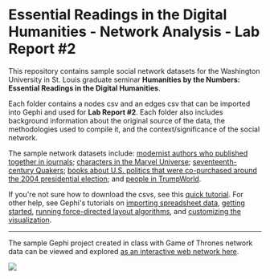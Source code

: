 # Essential Readings in the Digital Humanities - Network Analysis - Lab Report #2

This repository contains sample social network datasets for the Washington University in St. Louis graduate seminar **Humanities by the Numbers: Essential Readings in the Digital Humanities**.

Each folder contains a nodes csv and an edges csv that can be imported into Gephi and used for **Lab Report #2**. Each folder also includes background information about the original source of the data, the methodologies used to compile it, and the context/significance of the social network.

The sample network datasets include: [modernist authors who published together in journals](/sample-datasets/modernist_journals_project/); [characters in the Marvel Universe](/sample-datasets/marvel/); [seventeenth-century Quakers](/sample-datasets/quakers/); [books about U.S. politics that were co-purchased around the 2004 presidential election](/sample-datasets/political_books/); and [people in TrumpWorld](/sample-datasetss/trump/). 

If you're not sure how to download the csvs, see this [quick tutorial](/download-tutorial/). For other help, see Gephi's tutorials on [importing spreadsheet data](https://github.com/gephi/gephi/wiki/Import-CSV-Data), [getting started](https://gephi.org/tutorials/gephi-tutorial-quick_start.pdf), [running force-directed layout algorithms](https://gephi.org/tutorials/gephi-tutorial-layouts.pdf), and [customizing the visualization](https://gephi.org/tutorials/gephi-tutorial-visualization.pdf).

*****

The sample Gephi project created in class with Game of Thrones network data can be viewed and explored [as an interactive web network here](http://melaniewalsh.org/got-network).

![][1]

[1]: download-tutorial/images/got-network.png


